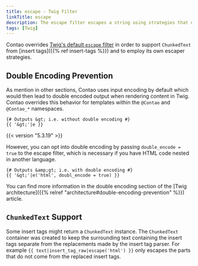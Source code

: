 ```yaml
---
title: escape - Twig Filter
linkTitle: escape
description: The escape filter escapes a string using strategies that depend on the context.
tags: [Twig]
---
```


Contao overrides [Twig's default `escape` filter](https://twig.symfony.com/doc/3.x/filters/escape.html) in order to
support `ChunkedText` from [insert tags]({{% ref insert-tags %}}) and to employ its own escaper strategies. 

## Double Encoding Prevention

As mention in other sections, Contao uses input encoding by default which would then lead to double encoded output when
rendering content in Twig. Contao overrides this behavior for templates within the `@Contao` and `@Contao_*` namespaces.

```twig
{# Outputs &gt; i.e. without double encoding #}
{{ '&gt;'|e }}
```

{{< version "5.3.19" >}}

However, you can opt into double encoding by passing `double_encode = true` to the escape filter, which is necessary if
you have HTML code nested in another language.

```twig
{# Outputs &amp;gt; i.e. with double encoding #}
{{ '&gt;'|e('html', doubl_encode = true) }}
```

You can find more information in the double encoding section of the
[Twig architecture]({{% relref "architecture#double-encoding-prevention" %}}) article.

## `ChunkedText` Support

Some insert tags might return a `ChunkedText` instance. The `ChunkedText` container was created to keep the surrounding
text containing the insert tags separate from the replacements made by the insert tag parser. For example
`{{ text|insert_tag_raw|escape('html') }}` only escapes the parts that do not come from the replaced insert tags.
